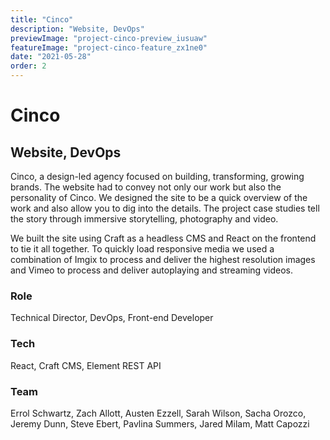 ```yaml
---
title: "Cinco"
description: "Website, DevOps"
previewImage: "project-cinco-preview_iusuaw"
featureImage: "project-cinco-feature_zx1ne0"
date: "2021-05-28"
order: 2
---
```


# Cinco

## Website, DevOps

Cinco, a design-led agency focused on building, transforming, growing brands. The website had to convey not only our work but also the personality of Cinco. We designed the site to be a quick overview of the work and also allow you to dig into the details. The project case studies tell the story through immersive storytelling, photography and video.

<!-- image -->

We built the site using Craft as a headless CMS and React on the frontend to tie it all together. To quickly load responsive media we used a combination of Imgix to process and deliver the highest resolution images and Vimeo to process and deliver autoplaying and streaming videos.

### Role

Technical Director, DevOps, Front-end Developer

### Tech

React, Craft CMS, Element REST API

### Team

Errol Schwartz, Zach Allott, Austen Ezzell, Sarah Wilson, Sacha Orozco, Jeremy Dunn, Steve Ebert, Pavlina Summers, Jared Milam, Matt Capozzi

